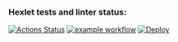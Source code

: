### Hexlet tests and linter status:
[![Actions Status](https://github.com/Muhomor-mushroom/frontend-project-12/actions/workflows/hexlet-check.yml/badge.svg)](https://github.com/Muhomor-mushroom/frontend-project-12/actions)
[![example workflow](https://github.com/Muhomor-mushroom/frontend-project-12/actions/workflows/test.yml/badge.svg)](https://github.com/Muhomor-mushroom/frontend-project-12/actions)
[![Deploy](https://frontend-project-12-mkig.onrender.com)](https://frontend-project-12-mkig.onrender.com)